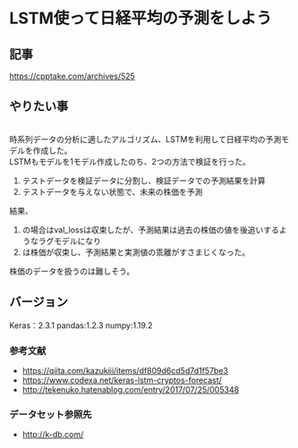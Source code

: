 # LSTM使って日経平均の予測をしよう

## 記事
https://cpptake.com/archives/525


## やりたい事
<br>時系列データの分析に適したアルゴリズム、LSTMを利用して日経平均の予測モデルを作成した。
<br>LSTMもモデルを1モデル作成したのち、2つの方法で検証を行った。

1. テストデータを検証データに分割し、検証データでの予測結果を計算
2. テストデータを与えない状態で、未来の株価を予測

結果、
1. の場合はval_lossは収束したが、予測結果は過去の株価の値を後追いするようなラグモデルになり
2. は株価が収束し、予測結果と実測値の乖離がすさまじくなった。

株価のデータを扱うのは難しそう。


## バージョン
Keras：2.3.1
pandas:1.2.3
numpy:1.19.2


### 参考文献
* https://qiita.com/kazukiii/items/df809d6cd5d7d1f57be3
* https://www.codexa.net/keras-lstm-cryptos-forecast/
* http://tekenuko.hatenablog.com/entry/2017/07/25/005348


### データセット参照先
* http://k-db.com/


